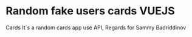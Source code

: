 # Random fake users cards VUEJS 
Cards
It`s a random cards app use API,
Regards for Sammy Badriddinov
